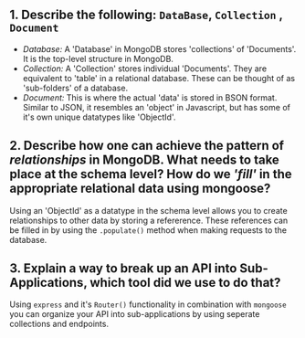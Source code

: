 ## 1. Describe the following: `DataBase`, `Collection` , `Document`
* _Database:_ A 'Database' in MongoDB stores 'collections' of 'Documents'. It is the top-level structure in MongoDB.
* _Collection:_ A 'Collection' stores individual 'Documents'. They are equivalent to 'table' in a relational database. These can be thought of as 'sub-folders' of a database.
* _Document:_ This is where the actual 'data' is stored in BSON format. Similar to JSON, it resembles an 'object' in Javascript, but has some of it's own unique datatypes like 'ObjectId'.

## 2. Describe how one can achieve the pattern of _relationships_ in MongoDB. What needs to take place at the schema level? How do we _'fill'_ in the appropriate relational data using mongoose?
Using an 'ObjectId' as a datatype in the schema level allows you to create relationships to other data by storing a refererence. These references can be filled in by using the `.populate()` method when making requests to the database.

## 3. Explain a way to break up an API into Sub-Applications, which tool did we use to do that?
Using `express` and it's `Router()` functionality in combination with `mongoose` you can organize your API into sub-applications by using seperate collections and endpoints.
